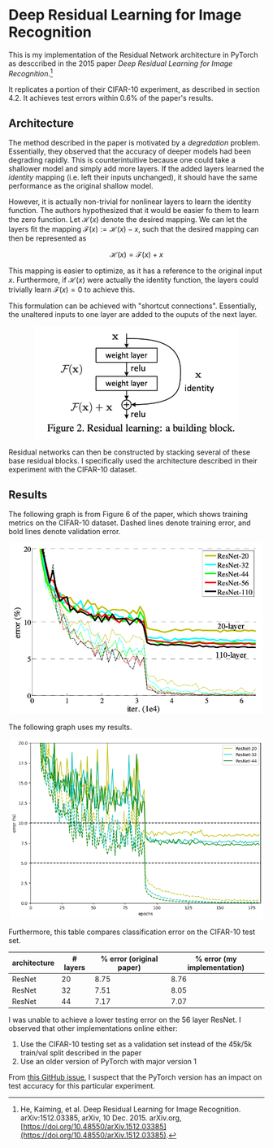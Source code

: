 # Deep Residual Learning for Image Recognition

This is my implementation of the Residual Network architecture in PyTorch as desccribed in the 2015 paper *Deep Residual Learning for Image Recognition*.[^1]

It replicates a portion of their CIFAR-10 experiment, as described in section 4.2. It achieves test errors within 0.6% of the paper's results.

## Architecture

The method described in the paper is motivated by a *degredation* problem. Essentially, they observed that the accuracy of deeper models had been degrading rapidly. This is counterintuitive because one could take a shallower model and simply add more layers. If the added layers learned the *identity* mapping (i.e. left their inputs unchanged), it should have the same performance as the original shallow model.

However, it is actually non-trivial for nonlinear layers to learn the identity function. The authors hypothesized that it would be easier fo them to learn the zero function. Let $\mathcal{H}(x)$ denote the desired mapping. We can let the layers fit the mapping $\mathcal{F}(x) := \mathcal{H}(x) - x$, such that the desired mapping can then be represented as

$$\mathcal{H}(x) = \mathcal{F}(x) + x$$

This mapping is easier to optimize, as it has a reference to the original input $x$. Furthermore, if $\mathcal{H}(x)$ were actually the identity function, the layers could trivially learn $\mathcal{F}(x) = 0$ to achieve this.

This formulation can be achieved with "shortcut connections". Essentially, the unaltered inputs to one layer are added to the ouputs of the next layer.

<div align='center'>
    <img src='/assets/resblock.png' width='400px'>
</div>

Residual networks can then be constructed by stacking several of these base residual blocks. I specifically used the architecture described in their experiment with the CIFAR-10 dataset.

## Results

The following graph is from Figure 6 of the paper, which shows training metrics on the CIFAR-10 dataset. Dashed lines denote training error, and bold lines denote validation error.

<div align='center'>
    <img src='/assets/resnet-training-metrics-paper.png' width='500px'>
</div>

The following graph uses my results.

<div align='center'>
    <img src='/assets/resnet-training-metrics-eddie.png' width='500px'>
</div>

Furthermore, this table compares classification error on the CIFAR-10 test set.

| architecture | # layers | % error (original paper) | % error (my implementation) |
|--------------|----------|--------------------------|-----------------------------|
| ResNet       | 20       | 8.75                     | 8.76                        |
| ResNet       | 32       | 7.51                     | 8.05                        |
| ResNet       | 44       | 7.17                     | 7.07                        |

I was unable to achieve a lower testing error on the 56 layer ResNet. I observed that other implementations online either:

1. Use the CIFAR-10 testing set as a validation set instead of the 45k/5k train/val split described in the paper
2. Use an older version of PyTorch with major version 1

From [this GitHub issue](https://github.com/akamaster/pytorch_resnet_cifar10/issues/18), I suspect that the PyTorch version has an impact on test accuracy for this particular experiment.

[^1]: He, Kaiming, et al. Deep Residual Learning for Image Recognition. arXiv:1512.03385, arXiv, 10 Dec. 2015. arXiv.org, [https://doi.org/10.48550/arXiv.1512.03385](https://doi.org/10.48550/arXiv.1512.03385).
